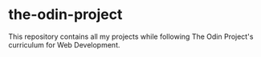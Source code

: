 # the-odin-project
This repository contains all my projects while following The Odin Project's curriculum for Web Development.
